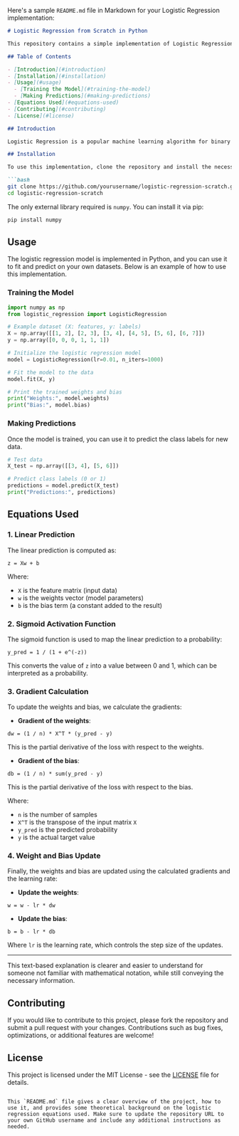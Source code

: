 Here's a sample `README.md` file in Markdown for your Logistic Regression implementation:

```markdown
# Logistic Regression from Scratch in Python

This repository contains a simple implementation of Logistic Regression from scratch using Python. The goal of this project is to help understand the fundamental workings of the logistic regression algorithm without relying on high-level machine learning libraries.

## Table of Contents

- [Introduction](#introduction)
- [Installation](#installation)
- [Usage](#usage)
  - [Training the Model](#training-the-model)
  - [Making Predictions](#making-predictions)
- [Equations Used](#equations-used)
- [Contributing](#contributing)
- [License](#license)

## Introduction

Logistic Regression is a popular machine learning algorithm for binary classification problems. It is used when the target variable is binary (i.e., 0 or 1). This implementation uses gradient descent to optimize the weights and bias and includes the use of the sigmoid activation function to convert linear predictions into probabilities.

## Installation

To use this implementation, clone the repository and install the necessary libraries.

```bash
git clone https://github.com/yourusername/logistic-regression-scratch.git
cd logistic-regression-scratch
```

The only external library required is `numpy`. You can install it via pip:

```bash
pip install numpy
```

## Usage

The logistic regression model is implemented in Python, and you can use it to fit and predict on your own datasets. Below is an example of how to use this implementation.

### Training the Model

```python
import numpy as np
from logistic_regression import LogisticRegression

# Example dataset (X: features, y: labels)
X = np.array([[1, 2], [2, 3], [3, 4], [4, 5], [5, 6], [6, 7]])
y = np.array([0, 0, 0, 1, 1, 1])

# Initialize the logistic regression model
model = LogisticRegression(lr=0.01, n_iters=1000)

# Fit the model to the data
model.fit(X, y)

# Print the trained weights and bias
print("Weights:", model.weights)
print("Bias:", model.bias)
```

### Making Predictions

Once the model is trained, you can use it to predict the class labels for new data.

```python
# Test data
X_test = np.array([[3, 4], [5, 6]])

# Predict class labels (0 or 1)
predictions = model.predict(X_test)
print("Predictions:", predictions)
```

## Equations Used

### 1. Linear Prediction

The linear prediction is computed as:

```
z = Xw + b
```

Where:
- `X` is the feature matrix (input data)
- `w` is the weights vector (model parameters)
- `b` is the bias term (a constant added to the result)

### 2. Sigmoid Activation Function

The sigmoid function is used to map the linear prediction to a probability:

```
y_pred = 1 / (1 + e^(-z))
```

This converts the value of `z` into a value between 0 and 1, which can be interpreted as a probability.

### 3. Gradient Calculation

To update the weights and bias, we calculate the gradients:

- **Gradient of the weights**:

```
dw = (1 / n) * X^T * (y_pred - y)
```

This is the partial derivative of the loss with respect to the weights.

- **Gradient of the bias**:

```
db = (1 / n) * sum(y_pred - y)
```

This is the partial derivative of the loss with respect to the bias.

Where:
- `n` is the number of samples
- `X^T` is the transpose of the input matrix `X`
- `y_pred` is the predicted probability
- `y` is the actual target value

### 4. Weight and Bias Update

Finally, the weights and bias are updated using the calculated gradients and the learning rate:

- **Update the weights**:

```
w = w - lr * dw
```

- **Update the bias**:

```
b = b - lr * db
```

Where `lr` is the learning rate, which controls the step size of the updates.

---

This text-based explanation is clearer and easier to understand for someone not familiar with mathematical notation, while still conveying the necessary information.


## Contributing

If you would like to contribute to this project, please fork the repository and submit a pull request with your changes. Contributions such as bug fixes, optimizations, or additional features are welcome!

## License

This project is licensed under the MIT License - see the [LICENSE](LICENSE) file for details.
```

This `README.md` file gives a clear overview of the project, how to use it, and provides some theoretical background on the logistic regression equations used. Make sure to update the repository URL to your own GitHub username and include any additional instructions as needed.